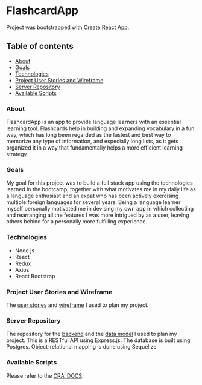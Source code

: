 # FlashcardApp

Project was bootstrapped with [Create React App](https://github.com/facebook/create-react-app).

## Table of contents

- [About](#about)
- [Goals](#goals)
- [Technologies](#technologies) <!-- - [Demo](#demo) -->
- [Project User Stories and Wireframe](#project-user-stories-and-wireframe)
- [Server Repository](#server-repository)
- [Available Scripts](#available-scripts)

### About

FlashcardApp is an app to provide language learners with an essential learning tool. Flashcards help in building and expanding vocabulary in a fun way, which has long been regarded as the fastest and best way to memorize any type of information, and especially long lists, as it gets organized it in a way that fundamentally helps a more efficient learning strategy.

### Goals

My goal for this project was to build a full stack app using the technologies learned in the bootcamp, together with what motivates me in my daily life as a language enthusiast and an expat who has been actively exercising multiple foreign languages for several years. Being a language learner myself personally motivated me in devising my own app in which collecting and rearranging all the features I was more intrigued by as a user, leaving others behind for a personally more fulfilling experience.

### Technologies

- Node.js
- React
- Redux
- Axios
- React Bootstrap

<!-- ### Demo
GIFS HERE -->

### Project User Stories and Wireframe

The [user stories](https://github.com/n-lusano/flashcardapp-client/projects/1) and [wireframe](https://github.com/n-lusano/flashcardapp-client/blob/development/WIREFRAME.png) I used to plan my project.

<!-- NB CHECK LINKS LATER -->

### Server Repository

The repository for the [backend](https://github.com/n-lusano/flashcardapp-server) and the [data model](https://github.com/n-lusano/flashcardapp-server/blob/development/DATABASE_MODEL.png) I used to plan my project. This is a RESTful API using Express.js. The database is built using Postgres. Object-relational mapping is done using Sequelize.

### Available Scripts

Please refer to the [CRA_DOCS](https://github.com/n-lusano/flashcardapp-client/blob/development/CRA_DOCS.md).
